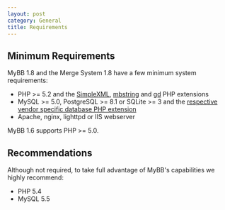 ```yaml
---
layout: post
category: General
title: Requirements
---
```


## Minimum Requirements

MyBB 1.8 and the Merge System 1.8 have a few minimum system requirements:

- PHP >= 5.2 and the [SimpleXML](http://php.net/manual/en/book.simplexml.php), [mbstring](http://php.net/manual/en/book.mbstring.php) and [gd](http://php.net/manual/en/book.image.php) PHP extensions
- MySQL >= 5.0, PostgreSQL >= 8.1 or SQLite >= 3 and the [respective vendor specific database PHP extension](http://php.net/manual/en/refs.database.php)
- Apache, nginx, lighttpd or IIS webserver

MyBB 1.6 supports PHP >= 5.0.

## Recommendations

Although not required, to take full advantage of MyBB's capabilities we highly recommend:

- PHP 5.4
- MySQL 5.5
